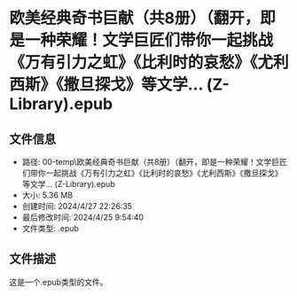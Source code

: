 ﻿# 欧美经典奇书巨献（共8册）（翻开，即是一种荣耀！文学巨匠们带你一起挑战《万有引力之虹》《比利时的哀愁》《尤利西斯》《撒旦探戈》等文学... (Z-Library).epub

## 文件信息
- 路径: 00-temp\欧美经典奇书巨献（共8册）（翻开，即是一种荣耀！文学巨匠们带你一起挑战《万有引力之虹》《比利时的哀愁》《尤利西斯》《撒旦探戈》等文学... (Z-Library).epub
- 大小: 5.36 MB
- 创建时间: 2024/4/27 22:26:35
- 最后修改时间: 2024/4/25 9:54:40
- 文件类型: .epub

## 文件描述
这是一个.epub类型的文件。

